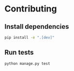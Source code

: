 # Contributing

## Install dependencies

```bash
pip install -e ".[dev]"
```

## Run tests

```bash
python manage.py test
```